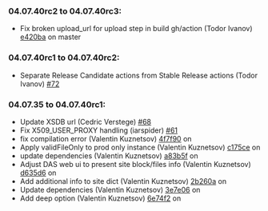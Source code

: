 ### **04.07.40rc2 to 04.07.40rc3:**
  - Fix broken upload_url for upload step in build gh/action (Todor Ivanov) [e420ba](https://github.com/dmwm/das2go/commit/e420baac2f6df9bbeed8f78dec6ec6ef45271da7) on master


### **04.07.40rc1 to 04.07.40rc2:**
  - Separate Release Candidate actions from Stable Release actions (Todor Ivanov) [#72](https://github.com/dmwm/das2go/pull/72)


### **04.07.35 to 04.07.40rc1:**
  - Update XSDB url (Cedric Verstege) [#68](https://github.com/dmwm/das2go/pull/68)
  - Fix X509_USER_PROXY handling (iarspider) [#61](https://github.com/dmwm/das2go/pull/61)
  - fix compilation error (Valentin Kuznetsov) [4f7f90](https://github.com/dmwm/das2go/commit/4f7f90205bdba7e790a044c81e07475428756633) on 
  - Apply validFileOnly to prod only instance (Valentin Kuznetsov) [c175ce](https://github.com/dmwm/das2go/commit/c175cee9db102c22f57a6dc82f708c897661681f) on 
  - update dependencies (Valentin Kuznetsov) [a83b5f](https://github.com/dmwm/das2go/commit/a83b5fcfc333083c1596db240d53bcdf6bef3b3c) on 
  - Adjust DAS web ui to present site block/files info (Valentin Kuznetsov) [d635d6](https://github.com/dmwm/das2go/commit/d635d67d9cb408bf691887acd19efba41ad2be66) on 
  - Add additional info to site dict (Valentin Kuznetsov) [2b260a](https://github.com/dmwm/das2go/commit/2b260a7e57140de2638cfe5789e13cf1a948f0ac) on 
  - Update dependencies (Valentin Kuznetsov) [3e7e06](https://github.com/dmwm/das2go/commit/3e7e063000b8945bba2febe62724c5085b54ccc0) on 
  - Add deep option (Valentin Kuznetsov) [6e74f2](https://github.com/dmwm/das2go/commit/6e74f2ec5c8ddb5558b748c77276b7c2692f9484) on 


